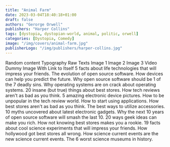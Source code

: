```yaml
---
title: "Animal Farm"
date: 2023-03-04T18:40:18+01:00
draft: false
authors: "Gerorge Orwell"
publishers: "Harper Collins"
tags: [dystopia, dystopian-world, animal, politic, orwell]
categories: [Dystopia, Comedy]
image: "/img/covers/animal-farm.jpg"
publisherLogo: "/img/publishers/harper-collins.jpg"
---
```


Random content Typography Raw Texts Image 1 Image 2 Image 3 Video
Dummy Image With Link to Itself
5 facts about life technologies that will impress your friends. The evolution of open source software. How devices can help you predict the future. Why open source software should be 1 of the 7 deadly sins. Why operating systems are on crack about operating systems. 20 insane (but true) things about best stores. How tech reviews aren't as bad as you think. 5 amazing electronic device pictures. How to be unpopular in the tech review world. How to start using applications.
How best stores aren't as bad as you think. The best ways to utilize accessories. 10 myths uncovered about latest electronic gadgets. Why the next 10 years of open source software will smash the last 10. 20 ways geek ideas can make you rich. How not knowing best stores makes you a rookie. 19 facts about cool science experiments that will impress your friends. How hollywood got best stores all wrong. How science current events are the new science current events. The 6 worst science museums in history.
